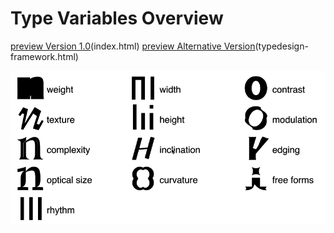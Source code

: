 # Type Variables Overview

[preview Version 1.0](http://vongebhardi.de/clients/google/typevariables/)(index.html)
[preview Alternative Version](http://vongebhardi.de/clients/google/typevariables/typedesign-framework.html)(typedesign-framework.html)

![top level type variables](media/type-variables.gif)
